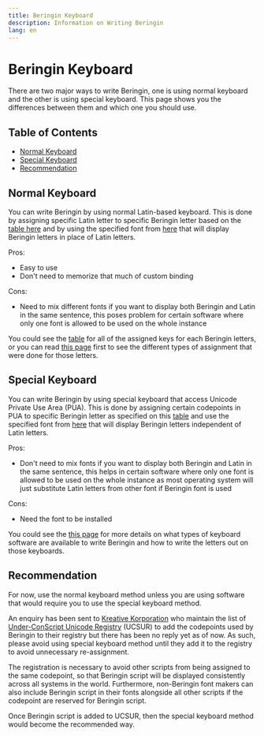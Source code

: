 ```yaml
---
title: Beringin Keyboard
description: Information on Writing Beringin
lang: en
---
```



# Beringin Keyboard

There are two major ways to write Beringin, one is using normal keyboard and the other is using special keyboard. This page shows you the differences between them and which one you should use.


## Table of Contents

- [Normal Keyboard](#normal-keyboard)
- [Special Keyboard](#special-keyboard)
- [Recommendation](#recommendation)


## Normal Keyboard

You can write Beringin by using normal Latin-based keyboard. This is done by assigning specific Latin letter to specific Beringin letter based on the [table here](latin-table.html) and by using the specified font from [here](../mnh48-beringin/en) that will display Beringin letters in place of Latin letters.

Pros:
- Easy to use
- Don't need to memorize that much of custom binding

Cons:
- Need to mix different fonts if you want to display both Beringin and Latin in the same sentence, this poses problem for certain software where only one font is allowed to be used on the whole instance

You could see the [table](latin-table.html) for all of the assigned keys for each Beringin letters, or you can read [this page](normal-keyboard.html) first to see the different types of assignment that were done for those letters.


## Special Keyboard

You can write Beringin by using special keyboard that access Unicode Private Use Area (PUA). This is done by assigning certain codepoints in PUA to specific Beringin letter as specified on this [table](unicode-table.html) and use the specified font from [here](../mnh48-beringin/en) that will display Beringin letters independent of Latin letters.

Pros:
- Don't need to mix fonts if you want to display both Beringin and Latin in the same sentence, this helps in certain software where only one font is allowed to be used on the whole instance as most operating system will just substitute Latin letters from other font if Beringin font is used

Cons:
- Need the font to be installed

You could see the [this page](special-keyboard.html) for more details on what types of keyboard software are available to write Beringin and how to write the letters out on those keyboards.


## Recommendation

For now, use the normal keyboard method unless you are using software that would require you to use the special keyboard method.

An enquiry has been sent to [Kreative Korporation](https://www.kreativekorp.com) who maintain the list of [Under-ConScript Unicode Registry](https://www.kreativekorp.com/ucsur/) (UCSUR) to add the codepoints used by Beringin to their registry but there has been no reply yet as of now. As such, please avoid using special keyboard method until they add it to the registry to avoid unnecessary re-assignment.

The registration is necessary to avoid other scripts from being assigned to the same codepoint, so that Beringin script will be displayed consistently across all systems in the world. Furthermore, non-Beringin font makers can also include Beringin script in their fonts alongside all other scripts if the codepoint are reserved for Beringin script.

Once Beringin script is added to UCSUR, then the special keyboard method would become the recommended way.

